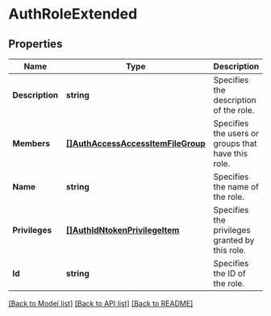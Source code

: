 # AuthRoleExtended

## Properties
Name | Type | Description | Notes
------------ | ------------- | ------------- | -------------
**Description** | **string** | Specifies the description of the role. | [optional] [default to null]
**Members** | [**[]AuthAccessAccessItemFileGroup**](AuthAccessAccessItemFileGroup.md) | Specifies the users or groups that have this role. | [default to null]
**Name** | **string** | Specifies the name of the role. | [default to null]
**Privileges** | [**[]AuthIdNtokenPrivilegeItem**](AuthIdNtokenPrivilegeItem.md) | Specifies the privileges granted by this role. | [default to null]
**Id** | **string** | Specifies the ID of the role. | [default to null]

[[Back to Model list]](../README.md#documentation-for-models) [[Back to API list]](../README.md#documentation-for-api-endpoints) [[Back to README]](../README.md)



